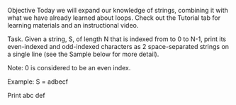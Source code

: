Objective
Today we will expand our knowledge of strings, combining it with what we have already learned about loops. 
Check out the Tutorial tab for learning materials and an instructional video.

Task.
Given a string, S, of length  N that is indexed from  to 0 to N-1, 
print its even-indexed and odd-indexed characters as 2 space-separated strings on a single line (see the Sample below for more detail).

Note: 0 is considered to be an even index.

Example: S = adbecf


Print abc def
